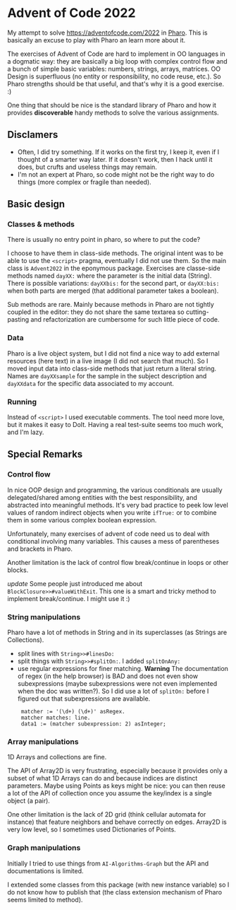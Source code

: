 # Advent of Code 2022

My attempt to solve https://adventofcode.com/2022 in [Pharo](https://pharo.org/).
This is basically an excuse to play with Pharo an learn more about it.

The exercises of Advent of Code are hard to implement in OO languages in a dogmatic way: they are basically a big loop with complex control flow and a bunch of simple basic variables: numbers, strings, arrays, matrices. OO Design is superfluous (no entity or responsibility, no code reuse, etc.). So Pharo strengths should be that useful, and that's why it is a good exercise. :)

One thing that should be nice is the standard library of Pharo and how it provides **discoverable** handy methods to solve the various assignments.

## Disclamers

* Often, I did try something. If it works on the first try, I keep it, even if I thought of a smarter way later. If it doesn't work, then I hack until it does, but crufts and useless things may remain.
* I'm not an expert at Pharo, so code might not be the right way to do things (more complex or fragile than needed).

## Basic design

### Classes & methods

There is usually no entry point in pharo, so where to put the code?

I choose to have them in class-side methods. The original intent was to be able to use the `<script>` pragma, eventually I did not use them.
So the main class is `Advent2022` in the eponymous package. Exercises are classe-side methods named `dayXX:` where the parameter is the initial data (String).
There is possible variations: `dayXXbis:` for the second part, or `dayXX:bis:` when both parts are merged (that additional parameter takes a boolean).

Sub methods are rare. Mainly because methods in Pharo are not tightly coupled in the editor: they do not share the same textarea so cutting-pasting and refactorization are cumbersome for such little piece of code.

### Data

Pharo is a live object system, but I did not find a nice way to add external resources (here text) in a live image (I did not search that much). So I moved input data into class-side methods that just return a literal string.
Names are `dayXXsample` for the sample in the subject description and `dayXXdata` for the specific data associated to my account.

### Running

Instead of `<script>` I used executable comments. The tool need more love, but it makes it easy to DoIt.
Having a real test-suite seems too much work, and I'm lazy.

## Special Remarks

### Control flow

In nice OOP design and programming, the various conditionals are usually delegated/shared among entities with the best responsibility, and abstracted into meaningful methods. It's very bad practice to peek low level values of random indirect objects when you write `ifTrue:` or to combine them in some various complex boolean expression.

Unfortunately, many exercises of advent of code need us to deal with conditional involving many variables. This causes a mess of parentheses and brackets in Pharo.

Another limitation is the lack of control flow break/continue in loops or other blocks.

*update* Some people just introduced me about `BlockClosure>>#valueWithExit`. This one is a smart and tricky method to implement break/continue. I might use it :)

### String manipulations

Pharo have a lot of methods in String and in its superclasses (as Strings are Collections).

* split lines with `String>>#linesDo:`
* split things with `String>>#splitOn:`. I added `splitOnAny:`
* use regular expressions for finer matching. **Warning** The documentation of regex (in the help browser) is BAD and does not even show subexpressions (maybe subexpressions were not even implemented when the doc was written?). So I did use a lot of `splitOn:` before I figured out that subexpressions are available.
  ```.st
   matcher := '(\d+) (\d+)' asRegex.
   matcher matches: line.
   data1 := (matcher subexpression: 2) asInteger;
   ```

### Array manipulations

1D Arrays and collections are fine.

The API of Array2D is very frustrating, especially because it provides only a subset of what 1D Arrays can do and because indices are distinct parameters. Maybe using Points as keys might be nice: you can then reuse a lot of the API of collection once you assume the key/index is a single object (a pair).

One other limitation is the lack of 2D grid  (think cellular automata for instance) that feature neighbors and behave correctly on edges. Array2D is very low level, so I sometimes used Dictionaries of Points.

### Graph manipulations

Initially I tried to use things from `AI-Algorithms-Graph` but the API and documentations is limited.

I extended some classes from this package (with new instance variable) so I do not know how to publish that (the class extension mechanism of Pharo seems limited to method).
